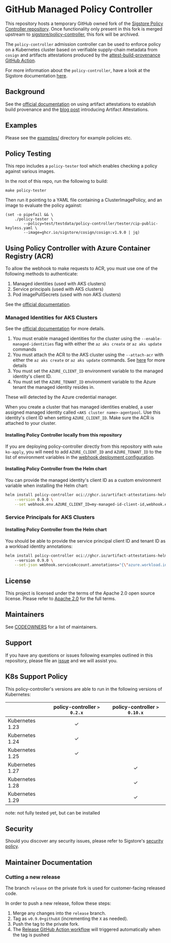 # GitHub Managed Policy Controller

This repository hosts a temporary GitHub owned 
fork of the [Sigstore Policy Controller repository](https://github.com/sigstore/policy-controller). Once functionality only present in this fork is merged upstream to [sigstore/policy-controller](https://github.com/sigstore/policy-controller), this
fork will be archived.

The `policy-controller` admission controller can be used to enforce policy on a Kubernetes cluster based on verifiable supply-chain metadata from `cosign` and
artifacts attestations produced by the [attest-build-provenance GitHub Action](https://github.com/actions/attest-build-provenance).

For more information about the `policy-controller`, have a look at the Sigstore documentation
[here](https://docs.sigstore.dev/policy-controller/overview).

## Background 

See the [official documentation](https://docs.github.com/en/actions/security-guides/using-artifact-attestations-to-establish-provenance-for-builds) on
using artifact attestations to establish build provenance and
the [blog post](https://github.blog/2024-05-02-introducing-artifact-attestations-now-in-public-beta/) introducing Artifact Attestations.

## Examples

Please see the [examples/](./examples/) directory for example policies etc.

## Policy Testing

This repo includes a `policy-tester` tool which enables checking a policy against
various images.

In the root of this repo, run the following to build:
```
make policy-tester
```

Then run it pointing to a YAML file containing a ClusterImagePolicy, and an image to evaluate the policy against:
```
(set -o pipefail && \
    ./policy-tester \
        --policy=test/testdata/policy-controller/tester/cip-public-keyless.yaml \
        --image=ghcr.io/sigstore/cosign/cosign:v1.9.0 | jq)
```

## Using Policy Controller with Azure Container Registry (ACR)

To allow the webhook to make requests to ACR, you must use one of the following
methods to authenticate:

1. Managed identities (used with AKS clusters)
1. Service principals (used with AKS clusters)
1. Pod imagePullSecrets (used with non AKS clusters)

See the [official documentation](https://learn.microsoft.com/en-us/azure/container-registry/authenticate-kubernetes-options#scenarios).

### Managed Identities for AKS Clusters

See the [official documentation](https://learn.microsoft.com/en-us/azure/aks/cluster-container-registry-integration?toc=%2Fazure%2Fcontainer-registry%2Ftoc.json&bc=%2Fazure%2Fcontainer-registry%2Fbreadcrumb%2Ftoc.json&tabs=azure-cli) for more details.

1. You must enable managed identities for the cluster using the `--enable-managed-identities` flag with either the `az aks create` or `az aks update` commands
1. You must attach the ACR to the AKS cluster using the `--attach-acr` with either
the `az aks create` or `az aks update` commands. See [here](https://learn.microsoft.com/en-us/azure/aks/cluster-container-registry-integration?toc=%2Fazure%2Fcontainer-registry%2Ftoc.json&bc=%2Fazure%2Fcontainer-registry%2Fbreadcrumb%2Ftoc.json&tabs=azure-cli#create-a-new-aks-cluster-and-integrate-with-an-existing-acr) for more details
1. You must set the `AZURE_CLIENT_ID` environment variable to the managed identity's client ID.
1. You must set the `AZURE_TENANT_ID` environment
variable to the Azure tenant the managed identity
resides in.

These will detected by the Azure credential manager.

When you create a cluster that has managed identities enabled,
a user assigned managed identity called
`<AKS cluster name>-agentpool`. Use this identity's client ID
when setting `AZURE_CLIENT_ID`. Make sure the ACR is attached to
your cluster.

#### Installing Policy Controller locally from this repository

If you are deploying policy-controller directly from this repository with
`make ko-apply`, you will need to add `AZURE_CLIENT_ID` and `AZURE_TENANT_ID` to the list of environment
variables in the [webhook deployment configuration](config/webhook.yaml).

#### Installing Policy Controller from the Helm chart

You can provide the managed identity's client ID as a custom environment
variable when installing the Helm chart:

```bash
helm install policy-controller oci://ghcr.io/artifact-attestations-helm-charts/policy-controller \
    --version 0.9.0 \
    --set webhook.env.AZURE_CLIENT_ID=my-managed-id-client-id,webhook.env.AZURE_TENANT_ID=tenant-id
```

### Service Principals for AKS Clusters

#### Installing Policy Controller from the Helm chart

You should be able to provide the service principal client ID and tenant ID
as a workload identity annotations:

```bash
helm install policy-controller oci://ghcr.io/artifact-attestations-helm-charts/policy-controller \  
    --version 0.9.0 \
    --set-json webhook.serviceAccount.annotations="{\"azure.workload.identity/client-id\": \"${SERVICE_PRINCIPAL_CLIENT_ID}\", \"azure.workload.identity/tenant-id\": \"${TENANT_ID}\"}"
```

## License 

This project is licensed under the terms of the Apache 2.0 open source license. Please refer to [Apache 2.0](./LICENSE) for the full terms.

## Maintainers 

See [CODEOWNERS](./CODEOWNERS) for a list of maintainers.

## Support

If you have any questions or issues following examples outlined in this repository,
please file an [issue](https://github.com/github/policy-controller-helm/issues/new?template=Blank+issue) and we will assist you.

## K8s Support Policy

This policy-controller's versions are able to run in the following versions of Kubernetes:

|  | policy-controller `> 0.2.x` | policy-controller `> 0.10.x` |
|---|:---:|:---:|
| Kubernetes 1.23 | ✓ |   |
| Kubernetes 1.24 | ✓ |   |
| Kubernetes 1.25 | ✓ |   |
| Kubernetes 1.27 |   | ✓ |
| Kubernetes 1.28 |   | ✓ |
| Kubernetes 1.29 |   | ✓ |

note: not fully tested yet, but can be installed

## Security

Should you discover any security issues, please refer to Sigstore's [security
policy](https://github.com/sigstore/policy-controller/security/policy).

## Maintainer Documentation

### Cutting a new release

The branch `release` on the private fork is used for customer-facing released code. 

In order to push a new release, follow these steps:

1. Merge any changes into the `release` branch.
1. Tag as `v0.9.0+githubX` (incrementing the `X` as needed).
1. Push the tag to the private fork.
1. The [Release GitHub Action workflow](https://github.com/github/policy-controller/actions/workflows/release.yaml) will triggered automatically when the tag is pushed
